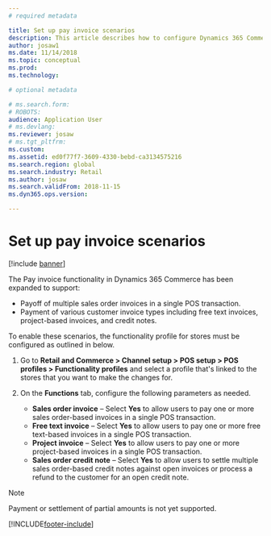 ```yaml
---
# required metadata

title: Set up pay invoice scenarios
description: This article describes how to configure Dynamics 365 Commerce to support various scenarios relating to invoice payments.
author: josaw1
ms.date: 11/14/2018
ms.topic: conceptual
ms.prod: 
ms.technology: 

# optional metadata

# ms.search.form: 
# ROBOTS: 
audience: Application User
# ms.devlang: 
ms.reviewer: josaw
# ms.tgt_pltfrm: 
ms.custom: 
ms.assetid: ed0f77f7-3609-4330-bebd-ca3134575216
ms.search.region: global
ms.search.industry: Retail
ms.author: josaw
ms.search.validFrom: 2018-11-15
ms.dyn365.ops.version: 

---
```

# Set up pay invoice scenarios

[!include [banner](includes/banner.md)]

The Pay invoice functionality in Dynamics 365 Commerce has been expanded to support:

- Payoff of multiple sales order invoices in a single POS transaction.
- Payment of various customer invoice types including free text invoices, project-based invoices, and credit notes.

To enable these scenarios, the functionality profile for stores must be configured as outlined in below.

1. Go to **Retail and Commerce \> Channel setup \> POS setup \> POS profiles \> Functionality profiles** and select a profile that's linked to the stores that you want to make the changes for.
2. On the **Functions** tab, configure the following parameters as needed.

    - **Sales order invoice** – Select **Yes** to allow users to pay one or more sales order-based invoices in a single POS transaction.
    - **Free text invoice** – Select **Yes** to allow users to pay one or more free text-based invoices in a single POS transaction.
    - **Project invoice** – Select **Yes** to allow users to pay one or more project-based invoices in a single POS transaction.
    - **Sales order credit note** – Select **Yes** to allow users to settle multiple sales order-based credit notes against open invoices or process a refund to the customer for an open credit note.

> [!NOTE]
> Payment or settlement of partial amounts is not yet supported.


[!INCLUDE[footer-include](../includes/footer-banner.md)]